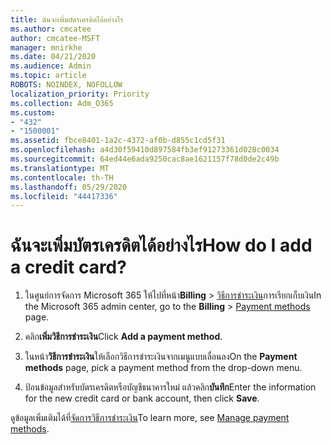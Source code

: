 ```yaml
---
title: ฉันจะเพิ่มบัตรเครดิตได้อย่างไร
ms.author: cmcatee
author: cmcatee-MSFT
manager: mnirkhe
ms.date: 04/21/2020
ms.audience: Admin
ms.topic: article
ROBOTS: NOINDEX, NOFOLLOW
localization_priority: Priority
ms.collection: Adm_O365
ms.custom:
- "432"
- "1500001"
ms.assetid: fbce8401-1a2c-4372-af0b-d855c1cd5f31
ms.openlocfilehash: a4d30f59410d897584fb3ef91273361d028c0034
ms.sourcegitcommit: 64ed44e6ada9250cac8ae1621157f78d0de2c49b
ms.translationtype: MT
ms.contentlocale: th-TH
ms.lasthandoff: 05/29/2020
ms.locfileid: "44417336"
---
```

# <a name="how-do-i-add-a-credit-card"></a><span data-ttu-id="a2641-102">ฉันจะเพิ่มบัตรเครดิตได้อย่างไร</span><span class="sxs-lookup"><span data-stu-id="a2641-102">How do I add a credit card?</span></span>

1. <span data-ttu-id="a2641-103">ในศูนย์การจัดการ Microsoft 365 ให้ไปที่หน้า**Billing** \> [วิธีการชําระเงิน](https://go.microsoft.com/fwlink/p/?linkid=2018806)การเรียกเก็บเงิน</span><span class="sxs-lookup"><span data-stu-id="a2641-103">In the Microsoft 365 admin center, go to the **Billing** \> [Payment methods](https://go.microsoft.com/fwlink/p/?linkid=2018806) page.</span></span>

2. <span data-ttu-id="a2641-104">คลิก**เพิ่มวิธีการชําระเงิน**</span><span class="sxs-lookup"><span data-stu-id="a2641-104">Click **Add a payment method**.</span></span>

3. <span data-ttu-id="a2641-105">ในหน้า**วิธีการชําระเงิน**ให้เลือกวิธีการชําระเงินจากเมนูแบบเลื่อนลง</span><span class="sxs-lookup"><span data-stu-id="a2641-105">On the **Payment methods** page, pick a payment method from the drop-down menu.</span></span>

4. <span data-ttu-id="a2641-106">ป้อนข้อมูลสําหรับบัตรเครดิตหรือบัญชีธนาคารใหม่ แล้วคลิก**บันทึก**</span><span class="sxs-lookup"><span data-stu-id="a2641-106">Enter the information for the new credit card or bank account, then click **Save**.</span></span>

<span data-ttu-id="a2641-107">ดูข้อมูลเพิ่มเติมได้ที่[จัดการวิธีการชําระเงิน](https://docs.microsoft.com/microsoft-365/commerce/billing-and-payments/manage-payment-methods)</span><span class="sxs-lookup"><span data-stu-id="a2641-107">To learn more, see [Manage payment methods](https://docs.microsoft.com/microsoft-365/commerce/billing-and-payments/manage-payment-methods).</span></span>

